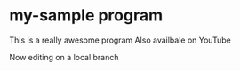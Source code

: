 # my-sample program

This is a really awesome program
Also availbale on YouTube

Now editing on a local branch